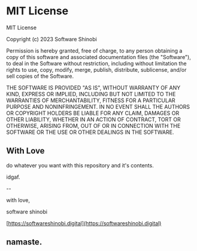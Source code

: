 # MIT License

MIT License

Copyright (c) 2023 Software Shinobi

Permission is hereby granted, free of charge, to any person obtaining a copy of this software and associated documentation files (the "Software"), to deal in the Software without restriction, including without limitation the rights to use, copy, modify, merge, publish, distribute, sublicense, and/or sell copies of the Software.

THE SOFTWARE IS PROVIDED "AS IS", WITHOUT WARRANTY OF ANY KIND, EXPRESS OR IMPLIED, INCLUDING BUT NOT LIMITED TO THE WARRANTIES OF MERCHANTABILITY, FITNESS FOR A PARTICULAR PURPOSE AND NONINFRINGEMENT. IN NO EVENT SHALL THE AUTHORS OR COPYRIGHT HOLDERS BE LIABLE FOR ANY CLAIM, DAMAGES OR OTHER LIABILITY, WHETHER IN AN ACTION OF CONTRACT, TORT OR OTHERWISE, ARISING FROM, OUT OF OR IN CONNECTION WITH THE SOFTWARE OR THE USE OR OTHER DEALINGS IN THE SOFTWARE.

## With Love

do whatever you want with this repository and it's contents.

idgaf.

--

with love,

software shinobi

[https://softwareshinobi.digital](https://softwareshinobi.digital)

## namaste.
